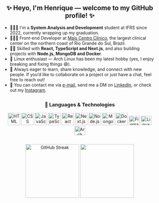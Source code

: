 <div align="center">
  
  ## ✨ Heyo, I'm Henrique — welcome to my GitHub profile! ✨
  
</div>

<p align="center">
  <ul>
    <li>🙋🏾‍♂️ I'm a <strong>System Analysis and Development</strong> student at IFRS since 2022, currently wrapping up my graduation.</li>
    <li>👨🏾‍💻 Front-end Developer at <a href="https://www.maiscentroclinico.com.br/">Mais Centro Clínico</a>, the largest clinical center on the northern coast of Rio Grande do Sul, Brazil.</li>
    <li>👊🏾 Skilled with <strong>React, TypeScript and Next.js</strong>, and also building projects with <strong>Node.js, MongoDB and Docker</strong>.</li>
    <li>🐧 Linux enthusiast — Arch Linux has been my latest hobby (yes, I enjoy breaking and fixing things 😅).</li>
    <li>🔎 Always eager to learn, share knowledge, and connect with new people. If you’d like to collaborate on a project or just have a chat, feel free to reach out!</li>
    <li>📧 You can contact me via <a href="mailto:h.sp97@hotmail.com">e-mail</a>, send me a DM on <a href="https://www.linkedin.com/in/hsp">LinkedIn</a>, or check out my <a href="https://instagram.com/irythill">Instagram</a>.</li>
  </ul>
</p>

##

<div align="center">
  
  ### 🚀 Languages & Technologies

  <!-- Core Front-end -->
  <img alt="HTML" height="40" width="40" src="https://cdn.jsdelivr.net/gh/devicons/devicon/icons/html5/html5-original.svg" />
  <img alt="CSS" height="40" width="40" src="https://cdn.jsdelivr.net/gh/devicons/devicon/icons/css3/css3-original.svg" />
  <img alt="JavaScript" height="40" width="40" src="https://cdn.jsdelivr.net/gh/devicons/devicon/icons/javascript/javascript-original.svg" />
  <img alt="TypeScript" height="40" width="40" src="https://cdn.jsdelivr.net/gh/devicons/devicon/icons/typescript/typescript-original.svg" />
  <img alt="React" height="40" width="40" src="https://cdn.jsdelivr.net/gh/devicons/devicon/icons/react/react-original.svg" />
  <img alt="Next.js" height="40" width="40" src="https://cdn.jsdelivr.net/gh/devicons/devicon/icons/nextjs/nextjs-original.svg" />

  <!-- Back-end & Database -->
  <img alt="Node.js" height="40" width="40" src="https://cdn.jsdelivr.net/gh/devicons/devicon/icons/nodejs/nodejs-original.svg" />
  <img alt="MongoDB" height="40" width="40" src="https://cdn.jsdelivr.net/gh/devicons/devicon/icons/mongodb/mongodb-original.svg" />
  <img alt="Docker" height="40" width="40" src="https://cdn.jsdelivr.net/gh/devicons/devicon/icons/docker/docker-original.svg" />

  <!-- Tools & Others -->
  <img alt="Figma" height="30" width="35" src="https://cdn.jsdelivr.net/gh/devicons/devicon/icons/figma/figma-original.svg" />
  <img alt="Linux" height="30" width="35" src="https://cdn.jsdelivr.net/gh/devicons/devicon/icons/linux/linux-original.svg" />
  <img alt="Arch Linux" height="30" width="35" src="https://cdn.jsdelivr.net/gh/devicons/devicon/icons/archlinux/archlinux-original.svg" />

</div>

##

<div align="center">

  <!-- GitHub Stats -->
  <img height="175rem" src="https://github-readme-streak-stats-ochre-sigma.vercel.app?user=irythill&theme=midnight-purple&date_format=M%20j%5B%2C%20Y%5D" alt="GitHub Streak" /></a>
  <img height="175rem" src="https://github-readme-stats.vercel.app/api/top-langs/?username=irythill&layout=compact&langs_count=10&theme=midnight-purple"/>

</div>
